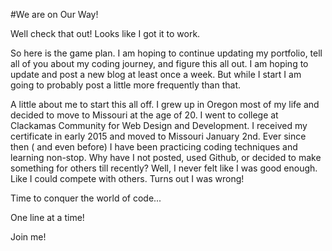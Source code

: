 #We are on Our Way!

Well check that out! Looks like I got it to work. 


So here is the game plan. I am hoping to continue updating my portfolio, tell all of you about my coding journey, 
and figure this all out. I am hoping to update and post a new blog at least once a week. But while I start I am going to probably
post a little more frequently than that. 


A little about me to start this all off. I grew up in Oregon most of my life and decided to move to Missouri at the age of 20. I 
went to college at Clackamas Community for Web Design and Development. I received my certificate in early 2015 and moved to Missouri
January 2nd. Ever since then ( and even before) I have been practicing coding techniques and learning non-stop. Why have I not posted, used Github, 
or decided to make something for others till recently? Well, I never felt like I was good enough. Like I could compete 
with others. Turns out I was wrong! 

Time to conquer the world of code...

One line at a time!


Join me! 

